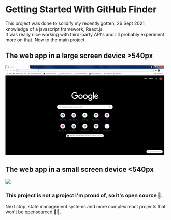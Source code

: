 # Getting Started With GitHub Finder

This project was done to solidify my recently gotten, 26 Sept 2021, knowledge of a javascript framework, React.js. <br/>
It was really nice working with third-party API's and i'll probably experiment more on that. Now to the main project.

## The web app in a large screen device >540px
![](./gitfindlg.gif) 
## The web app in a small screen device <540px
![](./gitfindsm.gif) 

### This project is not a project i'm proud of, so it's open source 🙂.

Next stop, state management systems and more complex react projects that won't be opensourced 🚴‍♂️.
